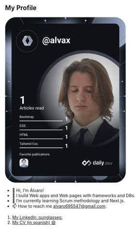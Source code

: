 ## My Profile

<a href="https://app.daily.dev/DailyDevTips"><img src="https://github.com/Alvax10/Alvax10/blob/master/devcard.svg" width="400" alt="Alvaro Bastia's Dev Card"/></a>

- 👋 Hi, I’m Álvaro!
- 👀 I build Web apps and Web pages with frameworks and DBs.
- 🌱 I’m currently learning Scrum methodology and Next.js.
- 📫 How to reach me alvaro695547@gmail.com.

<ol>
  <li>
    <a href="https://www.linkedin.com/in/%C3%A1lvaro-bast%C3%ADa-820929224/"> My LinkedIn :sunglasses: <a>
  </li>
  <li>
    <a href="https://docs.google.com/document/d/1qnU3J5bMPn9icLISckA5svl2fYslnay7BBsnMz1eFl8/edit?usp=sharing"> My CV (in spanish) 😄 <a>
  </li>
</ol>

<!---
Alvax10/Alvax10 is a ✨ special ✨ repository because its `README.md` (this file) appears on your GitHub profile.
You can click the Preview link to take a look at your changes.
--->
